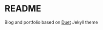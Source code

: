 # README

Blog and portfolio based on [Duet](https://jekyllthemes.io/theme/duet-portfolio-jekyll-theme) Jekyll theme
